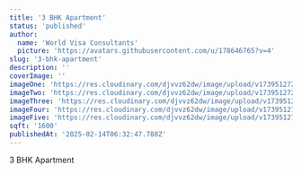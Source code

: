 ```yaml
---
title: '3 BHK Apartment'
status: 'published'
author:
  name: 'World Visa Consultants'
  picture: 'https://avatars.githubusercontent.com/u/178646765?v=4'
slug: '3-bhk-apartment'
description: ''
coverImage: ''
imageOne: 'https://res.cloudinary.com/djvvz62dw/image/upload/v1739512726/greywall/landing-page%20Projects/3%20BHK%20Apartment%20%281600%20sqft%29/A_gekmvr.webp'
imageTwo: 'https://res.cloudinary.com/djvvz62dw/image/upload/v1739512726/greywall/landing-page%20Projects/3%20BHK%20Apartment%20%281600%20sqft%29/C_gqripi.webp'
imageThree: 'https://res.cloudinary.com/djvvz62dw/image/upload/v1739512727/greywall/landing-page%20Projects/3%20BHK%20Apartment%20%281600%20sqft%29/D_j6jtg7.webp'
imageFour: 'https://res.cloudinary.com/djvvz62dw/image/upload/v1739512728/greywall/landing-page%20Projects/3%20BHK%20Apartment%20%281600%20sqft%29/B_qtpmhx.webp'
imageFive: 'https://res.cloudinary.com/djvvz62dw/image/upload/v1739512728/greywall/landing-page%20Projects/3%20BHK%20Apartment%20%281600%20sqft%29/E_t9awv1.webp'
sqft: '1600'
publishedAt: '2025-02-14T06:32:47.788Z'
---
```


3 BHK Apartment